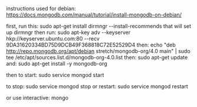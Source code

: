 instructions used for debian:
https://docs.mongodb.com/manual/tutorial/install-mongodb-on-debian/


first, run this:
sudo apt-get install dirmngr --install-recommends
that will set up dirmngr
then run:
sudo apt-key adv --keyserver hkp://keyserver.ubuntu.com:80 --recv 9DA31620334BD75D9DCB49F368818C72E52529D4
then:
echo "deb http://repo.mongodb.org/apt/debian stretch/mongodb-org/4.0 main" | sudo tee /etc/apt/sources.list.d/mongodb-org-4.0.list
then:
sudo apt-get update
and:
sudo apt-get install -y mongodb-org

then to start:
sudo service mongod start

to stop:
sudo service mongod stop
or restart:
sudo service mongod restart

or use interactive:
mongo

